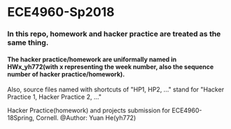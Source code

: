# ECE4960-Sp2018

### In this repo, homework and hacker practice are treated as the same thing. 
#### The hacker practice/homework are uniformally named in HWx_yh772(with x representing the week number, also the sequence number of hacker practice/homework).

Also, source files named with shortcuts of "HP1, HP2, ..." stand for "Hacker Practice 1, Hacker Practice 2, ..."

Hacker Practice(homework) and projects submission for ECE4960-18Spring, Cornell. 
@Author: Yuan He(yh772)


